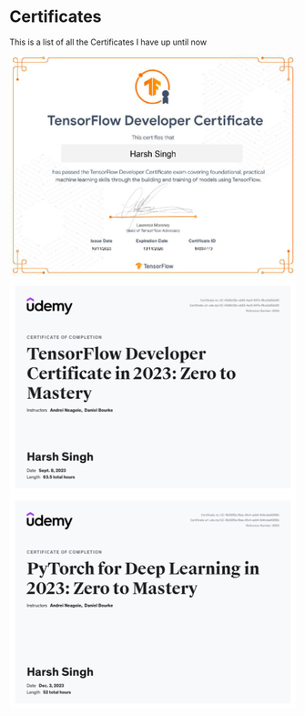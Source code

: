 # Certificates
This is a list of all the Certificates I have up until now

![](tensorflow-developer-certificate.png)
![](TensorFlow_Course_Completion.jpg)
![](pytorch_course_completion.jpg)
